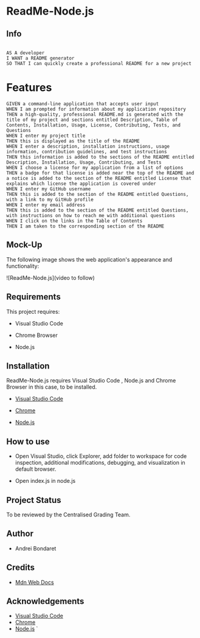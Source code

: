 # ReadMe-Node.js

## Info

```

AS A developer
I WANT a README generator
SO THAT I can quickly create a professional README for a new project

```

# Features

```
GIVEN a command-line application that accepts user input
WHEN I am prompted for information about my application repository
THEN a high-quality, professional README.md is generated with the title of my project and sections entitled Description, Table of Contents, Installation, Usage, License, Contributing, Tests, and Questions
WHEN I enter my project title
THEN this is displayed as the title of the README
WHEN I enter a description, installation instructions, usage information, contribution guidelines, and test instructions
THEN this information is added to the sections of the README entitled Description, Installation, Usage, Contributing, and Tests
WHEN I choose a license for my application from a list of options
THEN a badge for that license is added near the top of the README and a notice is added to the section of the README entitled License that explains which license the application is covered under
WHEN I enter my GitHub username
THEN this is added to the section of the README entitled Questions, with a link to my GitHub profile
WHEN I enter my email address
THEN this is added to the section of the README entitled Questions, with instructions on how to reach me with additional questions
WHEN I click on the links in the Table of Contents
THEN I am taken to the corresponding section of the README
```

## Mock-Up

The following image shows the web application's appearance and functionality:

![ReadMe-Node.js](video to follow)

## Requirements 

This project requires:

  - Visual Studio Code
  
  - Chrome Browser

  - Node.js

## Installation

ReadMe-Node.js requires Visual Studio Code , Node.js and Chrome Browser in this case, to be installed.   

- [Visual Studio Code](https://code.visualstudio.com/Download)

- [Chrome](https://https://www.google.com.au/chrome/?brand=YTUH&gclid=Cj0KCQjwspKUBhCvARIsAB2IYut5nZcv5KdxSPEM-jChArgYIusCGWIY69hokwFpE1uWWRiR1NGNl4gaAmrbEALw_wcB&gclsrc=aw.ds)
 
- [Node.js](https://nodejs.org/en/download/)

## How to use

 - Open Visual Studio, click Explorer, add folder to workspace for code inspection, additional modifications, debugging, and visualization in default browser.
 
 - Open index.js in node.js 

## Project Status

To be reviewed by the Centralised Grading Team. 

## Author

 - Andrei Bondaret

## Credits

 - [Mdn Web Docs](https://developer.mozilla.org/en-US/)

## Acknowledgements

 - [Visual Studio Code](https://code.visualstudio.com/)
 - [Chrome](https://google.com)
 - [Node.js](https://nodejs.org/en/)
`
